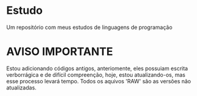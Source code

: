 # Estudo
Um repositório com meus estudos de linguagens de programação

# AVISO IMPORTANTE
Estou adicionando códigos antigos, anteriomente, eles possuiam escrita verborrágica e de difícil compreenção,
hoje, estou atualizando-os, mas esse processo levará tempo.
Todos os aquivos 'RAW' são as versões não atualizadas.
